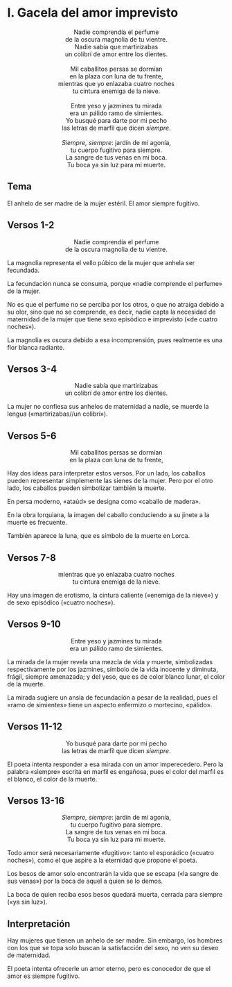 # I. Gacela del amor imprevisto

<p align="center">
Nadie comprendía el perfume<br />
de la oscura magnolia de tu vientre.<br />
Nadie sabía que martirizabas<br />
un colibrí de amor entre los dientes.<br />
<br />
Mil caballitos persas se dormían<br />
en la plaza con luna de tu frente,<br />
mientras que yo enlazaba cuatro noches<br />
tu cintura enemiga de la nieve.<br />
<br />
Entre yeso y jazmines tu mirada<br />
era un pálido ramo de simientes.<br />
Yo busqué para darte por mi pecho<br />
las letras de marfil que dicen <em>siempre</em>.<br />
<br />
<em>Siempre, siempre</em>: jardín de mi agonía,<br />
tu cuerpo fugitivo para siempre.<br />
La sangre de tus venas en mi boca.<br />
Tu boca ya sin luz para mi muerte.
</p>

## Tema

El anhelo de ser madre de la mujer estéril. El amor siempre fugitivo.

## Versos 1-2

<p align="center">
Nadie comprendía el perfume<br />
de la oscura magnolia de tu vientre.<br />
</p>

La magnolia representa el vello púbico de la mujer que anhela ser fecundada.

La fecundación nunca se consuma, porque «nadie comprende el perfume» de la mujer.

No es que el perfume no se perciba por los otros, o que no atraiga debido a su olor, sino que no se comprende, es decir,
nadie capta la necesidad de maternidad de la mujer que tiene sexo episódico e imprevisto («de cuatro noches»).

La magnolia es oscura debido a esa incomprensión, pues realmente es una flor blanca radiante.

## Versos 3-4

<p align="center">
Nadie sabía que martirizabas<br />
un colibrí de amor entre los dientes.<br />
</p>

La mujer no confiesa sus anhelos de maternidad a nadie, se muerde la lengua («martirizabas//un colibrí»).

## Versos 5-6

<p align="center">
Mil caballitos persas se dormían<br />
en la plaza con luna de tu frente,<br />
</p>

Hay dos ideas para interpretar estos versos. Por un lado, los caballos pueden representar simplemente las sienes de la
mujer. Pero por el otro lado, los caballos pueden simbolizar también la muerte.

En persa moderno, «ataúd» se designa como «caballo de madera».

En la obra lorquiana, la imagen del caballo conduciendo a su jinete a la muerte es frecuente.

También aparece la luna, que es símbolo de la muerte en Lorca.

## Versos 7-8

<p align="center">
mientras que yo enlazaba cuatro noches<br />
tu cintura enemiga de la nieve.<br />
</p>

Hay una imagen de erotismo, la cintura caliente («enemiga de la nieve») y de sexo episódico («cuatro noches»).

## Versos 9-10

<p align="center">
Entre yeso y jazmines tu mirada<br />
era un pálido ramo de simientes.<br />
</p>

La mirada de la mujer revela una mezcla de vida y muerte, simbolizadas respectivamente por los jazmines, símbolo de la
vida inocente y diminuta, frágil, siempre amenazada; y del yeso, que es de color blanco lunar, el color de la muerte.

La mirada sugiere un ansia de fecundación a pesar de la realidad, pues el «ramo de simientes» tiene un aspecto enfermizo
o mortecino, «pálido».

## Versos 11-12

<p align="center">
Yo busqué para darte por mi pecho<br />
las letras de marfil que dicen <em>siempre</em>.<br />
</p>

El poeta intenta responder a esa mirada con un amor imperecedero. Pero la palabra «siempre» escrita en marfil es
engañosa, pues el color del marfil es el blanco, el color de la muerte.

## Versos 13-16

<p align="center">
<em>Siempre, siempre</em>: jardín de mi agonía,<br />
tu cuerpo fugitivo para siempre.<br />
La sangre de tus venas en mi boca.<br />
Tu boca ya sin luz para mi muerte.
</p>

Todo amor será necesariamente «fugitivo»: tanto el esporádico («cuatro noches»), como el que aspire a la eternidad que
propone el poeta.

Los besos de amor solo encontrarán la vida que se escapa («la sangre de sus venas») por la boca de aquel a quien se lo
demos.

La boca de quien reciba esos besos quedará muerta, cerrada para siempre («ya sin luz»).

## Interpretación

Hay mujeres que tienen un anhelo de ser madre. Sin embargo, los hombres con los que se topa solo buscan la satisfacción
del sexo, no ven su deseo de maternidad.

El poeta intenta ofrecerle un amor eterno, pero es conocedor de que el amor es siempre fugitivo.
